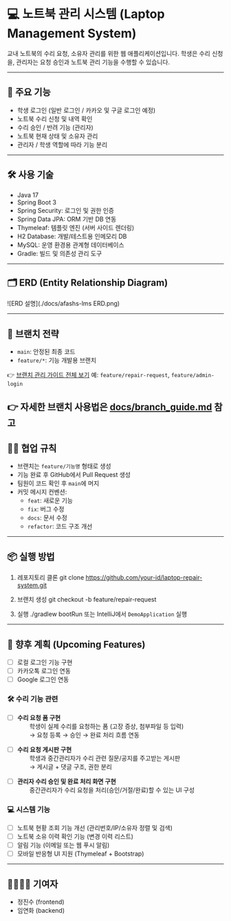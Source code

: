 # 💻 노트북 관리 시스템 (Laptop Management System)
교내 노트북의 수리 요청, 소유자 관리를 위한 웹 애플리케이션입니다.
학생은 수리 신청을, 관리자는 요청 승인과 노트북 관리 기능을 수행할 수 있습니다.

---

## 🚀 주요 기능

- 학생 로그인 (일반 로그인 / 카카오 및 구글 로그인 예정)
- 노트북 수리 신청 및 내역 확인
- 수리 승인 / 반려 기능 (관리자)
- 노트북 현재 상태 및 소유자 관리
- 관리자 / 학생 역할에 따라 기능 분리

---

## 🛠 사용 기술

- Java 17
- Spring Boot 3
- Spring Security: 로그인 및 권한 인증
- Spring Data JPA: ORM 기반 DB 연동
- Thymeleaf: 템플릿 엔진 (서버 사이드 렌더링)
- H2 Database: 개발/테스트용 인메모리 DB
- MySQL: 운영 환경용 관계형 데이터베이스
- Gradle: 빌드 및 의존성 관리 도구

---
## 🗂 ERD (Entity Relationship Diagram)

![ERD 설명](./docs/afashs-lms ERD.png)

---


## 📁 브랜치 전략

- `main`: 안정된 최종 코드
- `feature/*`: 기능 개발용 브랜치

👉 [브랜치 관리 가이드 전체 보기](./docs/branch_guide.md)
  예: `feature/repair-request`, `feature/admin-login`

👉 자세한 브랜치 사용법은 [docs/branch_guide.md](./docs/branch_guide.md) 참고
---

## 🧑‍💻 협업 규칙

- 브랜치는 `feature/기능명` 형태로 생성
- 기능 완료 후 GitHub에서 Pull Request 생성
- 팀원이 코드 확인 후 `main`에 머지
- 커밋 메시지 컨벤션:
    - `feat`: 새로운 기능
    - `fix`: 버그 수정
    - `docs`: 문서 수정
    - `refactor`: 코드 구조 개선

---

## 📦 실행 방법

1. 레포지토리 클론
   git clone https://github.com/your-id/laptop-repair-system.git

2. 브랜치 생성
   git checkout -b feature/repair-request

3. 실행
   ./gradlew bootRun
   또는 IntelliJ에서 `DemoApplication` 실행

---


## 📌 향후 계획 (Upcoming Features)

- [ ] 로컬 로그인 기능 구현
- [ ] 카카오톡 로그인 연동
- [ ] Google 로그인 연동

### 🛠️ 수리 기능 관련

- [ ] **수리 요청 폼 구현**  
  학생이 실제 수리를 요청하는 폼 (고장 증상, 첨부파일 등 입력)  
  → 요청 등록 → 승인 → 완료 처리 흐름 연동

- [ ] **수리 요청 게시판 구현**  
  학생과 중간관리자가 수리 관련 질문/공지를 주고받는 게시판  
  → 게시글 + 댓글 구조, 권한 분리

- [ ] **관리자 수리 승인 및 완료 처리 화면 구현**  
  중간관리자가 수리 요청을 처리(승인/거절/완료)할 수 있는 UI 구성

### 💻 시스템 기능

- [ ] 노트북 현황 조회 기능 개선 (관리번호/IP/소유자 정렬 및 검색)
- [ ] 노트북 소유 이력 확인 기능 (변경 이력 리스트)
- [ ] 알림 기능 (이메일 또는 웹 푸시 알림)
- [ ] 모바일 반응형 UI 지원 (Thymeleaf + Bootstrap)

---


## 👨‍👩‍👧‍👦 기여자

- 정진수 (frontend)
- 임연화 (backend)